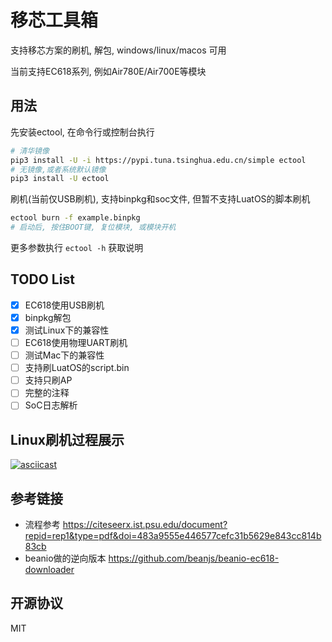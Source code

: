 # 移芯工具箱

支持移芯方案的刷机, 解包, windows/linux/macos 可用

当前支持EC618系列, 例如Air780E/Air700E等模块

## 用法

先安装ectool, 在命令行或控制台执行

```bash
# 清华镜像
pip3 install -U -i https://pypi.tuna.tsinghua.edu.cn/simple ectool
# 无镜像,或者系统默认镜像
pip3 install -U ectool
```

刷机(当前仅USB刷机), 支持binpkg和soc文件, 但暂不支持LuatOS的脚本刷机

```bash
ectool burn -f example.binpkg
# 启动后, 按住BOOT键, 复位模块, 或模块开机
```

更多参数执行 `ectool -h` 获取说明

## TODO List

* [x] EC618使用USB刷机
* [x] binpkg解包
* [x] 测试Linux下的兼容性
* [ ] EC618使用物理UART刷机
* [ ] 测试Mac下的兼容性
* [ ] 支持刷LuatOS的script.bin
* [ ] 支持只刷AP
* [ ] 完整的注释
* [ ] SoC日志解析

## Linux刷机过程展示

[![asciicast](https://asciinema.org/a/595464.svg)](https://asciinema.org/a/595464)

## 参考链接

* 流程参考 https://citeseerx.ist.psu.edu/document?repid=rep1&type=pdf&doi=483a9555e446577cefc31b5629e843cc814b83cb
* beanio做的逆向版本 https://github.com/beanjs/beanio-ec618-downloader

## 开源协议

MIT
